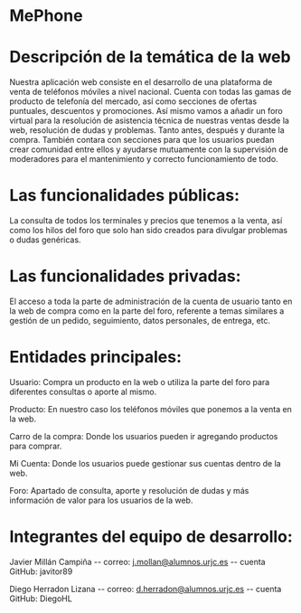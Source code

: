 # MePhone



# Descripción de la temática de la web

Nuestra aplicación web consiste en el desarrollo de una plataforma de venta de teléfonos móviles a nivel nacional. 
Cuenta con todas las gamas de producto de telefonía del mercado, así como secciones de ofertas puntuales, descuentos y promociones.
Así mismo vamos a añadir un foro virtual para la resolución de asistencia técnica de nuestras ventas desde la web, resolución de dudas  y problemas. Tanto antes, después y durante la compra. También contara con secciones para que los usuarios puedan crear comunidad entre ellos y ayudarse mutuamente con la supervisión de moderadores para el mantenimiento y correcto funcionamiento de todo.

# Las funcionalidades públicas:

La consulta de todos los  terminales y precios que  tenemos a la venta, así como los hilos del foro que solo han sido creados para divulgar problemas o dudas genéricas.

# Las funcionalidades privadas:

El acceso a toda la parte de administración de la cuenta de usuario tanto en la web de compra como en la parte del foro, referente a temas similares a gestión de un pedido, seguimiento, datos personales, de entrega, etc.

#  Entidades principales:

Usuario: Compra un producto en la web o utiliza la parte del foro para diferentes consultas o aporte al mismo.

Producto: En nuestro caso los teléfonos móviles que ponemos a la venta en la web.

Carro de la compra: Donde los usuarios pueden ir agregando productos para comprar.

Mi Cuenta: Donde los usuarios puede gestionar sus cuentas dentro de la web.

Foro: Apartado de consulta, aporte y resolución de dudas y más información de valor para los usuarios de la web.


#  Integrantes del equipo de desarrollo:

Javier Millán Campiña  -- correo: j.mollan@alumnos.urjc.es -- cuenta GitHub: javitor89

Diego Herradon Lizana -- correo: d.herradon@alumnos.urjc.es -- cuenta GitHub: DiegoHL
